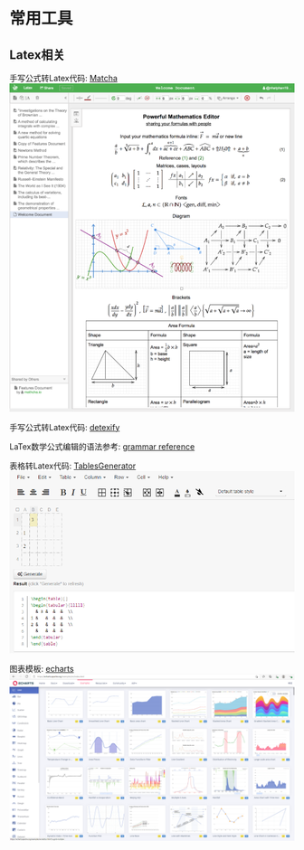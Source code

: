 # 常用工具

## Latex相关
手写公式转Latex代码: [Matcha](https://www.mathcha.io/)
![Matcha](mathcha.png)

手写公式转Latex代码: [detexify](http://detexify.kirelabs.org/classify.html)

LaTex数学公式编辑的语法参考: [grammar reference](https://math.meta.stackexchange.com/questions/5020/mathjax-basic-tutorial-and-quick-reference)

表格转Latex代码: [TablesGenerator](https://www.tablesgenerator.com/)
![TablesGenerator](tablesGenerator.png)

图表模板: [echarts](https://echarts.apache.org/examples/en/index.html)
![echarts](echarts.png)

